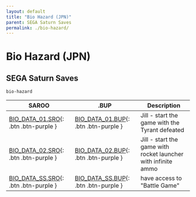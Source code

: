 ```yaml
---
layout: default
title: "Bio Hazard (JPN)"
parent: SEGA Saturn Saves
permalink: ./bio-hazard/
---
```

# Bio Hazard (JPN)

## SEGA Saturn Saves

`bio-hazard`

| SAROO | .BUP | Description |
|------|----------|-------------|
| [BIO_DATA_01.SRO](BIO_DATA_01.SRO){: .btn .btn-purple } | [BIO_DATA_01.BUP](BIO_DATA_01.BUP){: .btn .btn-purple } | Jill - start the game with the Tyrant defeated |
| [BIO_DATA_02.SRO](BIO_DATA_02.SRO){: .btn .btn-purple } | [BIO_DATA_02.BUP](BIO_DATA_02.BUP){: .btn .btn-purple } | Jill - start the game with rocket launcher with infinite ammo |
| [BIO_DATA_SS.SRO](BIO_DATA_SS.SRO){: .btn .btn-purple } | [BIO_DATA_SS.BUP](BIO_DATA_SS.BUP){: .btn .btn-purple } | have access to "Battle Game" |
